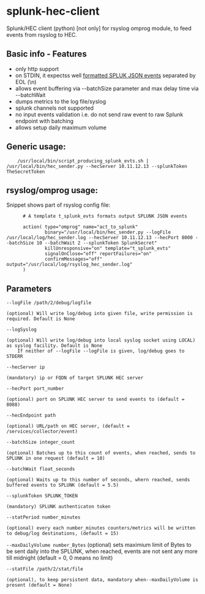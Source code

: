 # splunk-hec-client
Splunk/HEC client (python) [not only] for rsyslog omprog module, to feed events from rsyslog to HEC.

## Basic info - Features
- only http support
- on STDIN, it expectss well [formatted SPLUK JSON events](https://docs.splunk.com/Documentation/Splunk/latest/Data/FormateventsforHTTPEventCollector) separated by EOL (\n)
- allows event buffering via --batchSize parameter and max delay time via --batchWait
- dumps metrics to the log file/syslog
- splunk channels not supported
- no input events validation i.e. do not send raw event to raw Splunk endpoint with batching
- allows setup daily maximum volume 

## Generic usage:
```
    /usr/local/bin/script_producing_splunk_evts.sh | /usr/local/bin/hec_sender.py --hecServer 10.11.12.13 --splunkToken TheSecretToken
```

## rsyslog/omprog usage:
Snippet shows part of rsyslog config file:

```
      # A template t_splunk_evts formats output SPLUNK JSON events 

      action( type="omprog" name="act_to_splunk"
              binary="/usr/local/bin/hec_sender.py --logFile /usr/local/log/hec_sender.log --hecServer 10.11.12.13 --hecPort 8000 --batchSize 10 --batchWait 2 --splunkToken SplunkSecret"
              killUnresponsive="on" template="t_splunk_evts"
              signalOnClose="off" reportFailures="on"
              confirmMessages="off" output="/usr/local/log/rsyslog_hec_sender.log"
      )

```

## Parameters
`--logFile /path/2/debug/logfile`

    (optional) Will write log/debug into given file, write permission is required. Default is None

`--logSyslog`

    (optional) Will write log/debug into local syslog socket using LOCAL) as syslog facility. Default is None
        If neither of --logFile --logFile is given, log/debug goes to STDERR

`--hecServer ip`

    (mandatory) ip or FQDN of target SPLUNK HEC server

`--hecPort port_number`

    (optional) port on SPLUNK HEC server to send events to (default = 8088)

`--hecEndpoint path`

    (optional) URL/path on HEC server, (default = /services/collector/event)

`--batchSize integer_count`

    (optional) Batches up to this count of events, when reached, sends to SPLUNK in one request (default = 10)

`--batchWait float_seconds`

    (optional) Waits up to this number of seconds, whern reached, sends buffered events to SPLUNK (default = 5.5) 

`--splunkToken SPLUNK_TOKEN`

    (mandatory) SPLUNK authenticaton token

`--statPeriod number_minutes`

    (optional) every each number_minutes counters/metrics will be written to debug/log destinations, (default = 15)

`--maxDailyVolume number_Bytes`
    (optional) sets maximium limit of Bytes to be sent daily into the SPLUNK, when reached, events are not sent any more till midnight (default = 0, 0 means no limit)

`--statFile /path/2/stat/file`

    (optional), to keep persistent data, mandatory when--maxDailyVolume is present (default = None)
